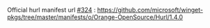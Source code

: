 Official hurl manifest url [#324](https://github.com/Orange-OpenSource/hurl/issues/324) : https://github.com/microsoft/winget-pkgs/tree/master/manifests/o/Orange-OpenSource/Hurl/1.4.0